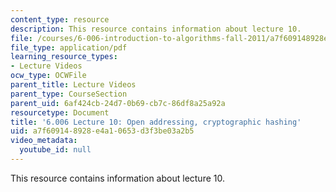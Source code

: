 ```yaml
---
content_type: resource
description: This resource contains information about lecture 10.
file: /courses/6-006-introduction-to-algorithms-fall-2011/a7f609148928e4a10653d3f3be03a2b5_MIT6_006F11_lec10.pdf
file_type: application/pdf
learning_resource_types:
- Lecture Videos
ocw_type: OCWFile
parent_title: Lecture Videos
parent_type: CourseSection
parent_uid: 6af424cb-24d7-0b69-cb7c-86df8a25a92a
resourcetype: Document
title: '6.006 Lecture 10: Open addressing, cryptographic hashing'
uid: a7f60914-8928-e4a1-0653-d3f3be03a2b5
video_metadata:
  youtube_id: null
---
```

This resource contains information about lecture 10.


